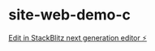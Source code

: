 # site-web-demo-c

[Edit in StackBlitz next generation editor ⚡️](https://stackblitz.com/~/github.com/pagolaye/site-web-demo-c)